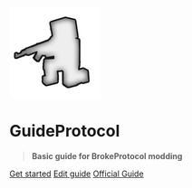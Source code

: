 ![logo](src/LogoSmall.png)
# **GuideProtocol**
> **Basic guide for BrokeProtocol modding**

[Get started](#introduction)
[Edit guide](https://github.com/DylanDev92/GuideProtocol)
[Official Guide](https://broke-protocol.github.io/broke-protocol/#/)
